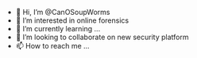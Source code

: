 - 👋 Hi, I’m @CanOSoupWorms
- 👀 I’m interested in online forensics
- 🌱 I’m currently learning ...
- 💞️ I’m looking to collaborate on new security platform
- 📫 How to reach me ...

<!---
CanOSoupWorms/CanOSoupWorms is a ✨ special ✨ repository because its `README.md` (this file) appears on your GitHub profile.
You can click the Preview link to take a look at your changes.
--->
